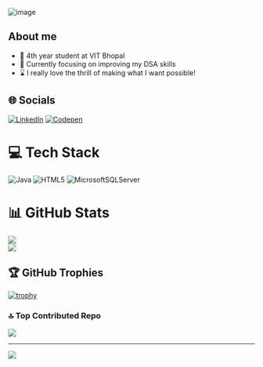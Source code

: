  ![image](https://github.com/akshgarg10/akshgarg10/assets/104502015/d493662e-9a8f-4b59-97d1-70b9b1f6f20f)

 ## About me
 - :boy: 4th year student at VIT Bhopal
 - :watermelon: Currently focusing on improving my DSA skills
 -  :hourglass: I really love the thrill of making what I want possible!
 
## 🌐 Socials
[![LinkedIn](https://img.shields.io/badge/LinkedIn-%230077B5.svg?logo=linkedin&logoColor=white)](https://linkedin.com/in/linkedin.com/in/aksh-garg-392741237) [![Codepen](https://img.shields.io/badge/Codepen-000000?style=for-the-badge&logo=codepen&logoColor=white)](https://codepen.io/https://codepen.io/AkshGarg24) 


# 💻 Tech Stack
![Java](https://img.shields.io/badge/java-%23ED8B00.svg?style=for-the-badge&logo=java&logoColor=white) ![HTML5](https://img.shields.io/badge/html5-%23E34F26.svg?style=for-the-badge&logo=html5&logoColor=white) ![MicrosoftSQLServer](https://img.shields.io/badge/Microsoft%20SQL%20Sever-CC2927?style=for-the-badge&logo=microsoft%20sql%20server&logoColor=white)
# 📊 GitHub Stats
![](https://github-readme-stats.vercel.app/api?username=akshgarg10&theme=midnight-purple&hide_border=true&include_all_commits=true&count_private=true)<br/>
![](https://github-readme-streak-stats.herokuapp.com/?user=akshgarg10&theme=midnight-purple&hide_border=true)<br/>

## 🏆 GitHub Trophies
[![trophy](https://github-profile-trophy.vercel.app/?username=ryo-ma)](https://github.com/ryo-ma/github-profile-trophy)
<!--![](https://github-profile-trophy.vercel.app/?username=akshgarg10&theme=onedark&no-frame=true&no-bg=true&margin-w=4)-->

### 🔝 Top Contributed Repo
![](https://github-contributor-stats.vercel.app/api?username=akshgarg10&limit=5&theme=dark&combine_all_yearly_contributions=true)

---
<a href="https://visitcount.itsvg.in">
  <img src="https://visitcount.itsvg.in/api?id=akshgarg10&label=Profile%20Views&color=9&icon=5&pretty=true" />
</a>

<!-- Proudly created with GPRM ( https://gprm.itsvg.in ) -->

